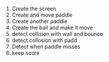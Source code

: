 1. Create the screen
2. Create and move paddle
3. Create another paddle
4. Create the ball and make it move
5. detect collision with wall and bounce
6. detect collosion with padd
7. Detect when paddle misses
8. keep score
